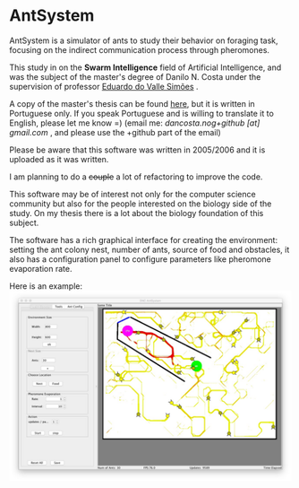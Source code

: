 ﻿
# AntSystem


AntSystem is a simulator of ants to study their behavior on foraging task, focusing on the indirect communication process through pheromones. 

This study in on the **Swarm Intelligence** field of Artificial Intelligence, and was the subject of the master's degree of Danilo N. Costa under the supervision of professor [Eduardo do Valle Simões](http://conteudo.icmc.usp.br/pessoas/simoes/) .

A copy of the master's thesis can be found [here](http://www.teses.usp.br/teses/disponiveis/55/55134/tde-16062007-095214/publico/DissertacaoFinal.pdf), but it is written in Portuguese only. If you speak Portuguese and is willing to translate it to English, please let me know =) (email me: *dancosta.nog+github [at] gmail.com* , and please use the +github part of the email)

Please be aware that this software was written in 2005/2006 and it is uploaded as it was written. 

I am planning to do a ~~couple~~  a lot of refactoring to improve the code. 

This software may be of interest not only for the computer science community but also for the people interested on the biology side of the study. On my thesis there is a lot about the biology foundation of this subject. 

The software has a rich graphical interface for creating the environment: setting the ant colony nest, number of ants, source of food and obstacles, it also has a configuration panel to configure parameters like pheromone evaporation rate.

Here is an example: 
![screenshot](doc/img/ScreenShot1.jpg)
